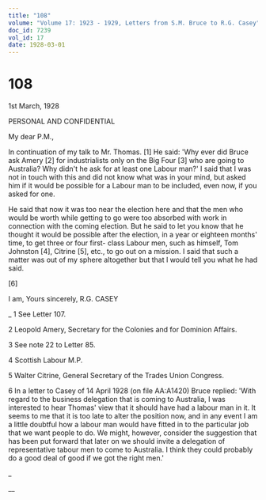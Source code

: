 ```yaml
---
title: "108"
volume: "Volume 17: 1923 - 1929, Letters from S.M. Bruce to R.G. Casey"
doc_id: 7239
vol_id: 17
date: 1928-03-01
---
```


# 108

1st March, 1928

PERSONAL AND CONFIDENTIAL

My dear P.M.,

In continuation of my talk to Mr. Thomas. [1] He said: 'Why ever did Bruce ask Amery [2] for industrialists only on the Big Four [3] who are going to Australia? Why didn't he ask for at least one Labour man?' I said that I was not in touch with this and did not know what was in your mind, but asked him if it would be possible for a Labour man to be included, even now, if you asked for one.

He said that now it was too near the election here and that the men who would be worth while getting to go were too absorbed with work in connection with the coming election. But he said to let you know that he thought it would be possible after the election, in a year or eighteen months' time, to get three or four first- class Labour men, such as himself, Tom Johnston [4], Citrine [5], etc., to go out on a mission. I said that such a matter was out of my sphere altogether but that I would tell you what he had said.

[6]

I am, Yours sincerely, R.G. CASEY 

_ 1 See Letter 107.

2 Leopold Amery, Secretary for the Colonies and for Dominion Affairs.

3 See note 22 to Letter 85.

4 Scottish Labour M.P.

5 Walter Citrine, General Secretary of the Trades Union Congress.

6 In a letter to Casey of 14 April 1928 (on file AA:A1420) Bruce replied: 'With regard to the business delegation that is coming to Australia, I was interested to hear Thomas' view that it should have had a labour man in it. It seems to me that it is too late to alter the position now, and in any event I am a little doubtful how a labour man would have fitted in to the particular job that we want people to do. We might, however, consider the suggestion that has been put forward that later on we should invite a delegation of representative tabour men to come to Australia. I think they could probably do a good deal of good if we got the right men.'

_

__
